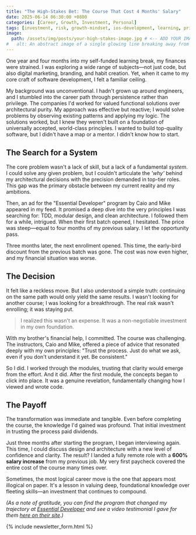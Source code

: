 ```yaml
---
title: "The High-Stakes Bet: The Course That Cost 4 Months' Salary"
date: 2025-06-14 06:30:00 +0800
categories: [Career, Growth, Investment, Personal]
tags: [investment, risk, growth-mindset, ios-development, learning, principles]
image:
  path: /assets/img/posts/your-high-stakes-image.jpg # <-- ADD YOUR IMAGE PATH HERE
#   alt: An abstract image of a single glowing line breaking away from a tangled mess and charting a clear upward path.
---
```


One year and four months into my self-funded learning break, my finances were strained. I was exploring a wide range of subjects—not just code, but also digital marketing, branding, and habit creation. Yet, when it came to my core craft of software development, I felt a familiar ceiling.

My background was unconventional. I hadn't grown up around engineers, and I stumbled into the career path through persistence rather than privilege. The companies I'd worked for valued functional solutions over architectural purity. My approach was effective but reactive; I would solve problems by observing existing patterns and applying my logic. The solutions worked, but I knew they weren't built on a foundation of universally accepted, world-class principles. I wanted to build top-quality software, but I didn't have a map or a mentor. I didn't know how to start.

## The Search for a System

The core problem wasn't a lack of skill, but a lack of a fundamental *system*. I could solve any given problem, but I couldn't articulate the *'why'* behind my architectural decisions with the precision demanded in top-tier roles. This gap was the primary obstacle between my current reality and my ambitions.

Then, an ad for the "Essential Developer" program by Caio and Mike appeared in my feed. It promised a deep dive into the very principles I was searching for: TDD, modular design, and clean architecture. I followed them for a while, intrigued. When their first batch opened, I hesitated. The price was steep—equal to four months of my previous salary. I let the opportunity pass.

Three months later, the next enrollment opened. This time, the early-bird discount from the previous batch was gone. The cost was now even higher, and my financial situation was worse.

## The Decision

It felt like a reckless move. But I also understood a simple truth: continuing on the same path would only yield the same results. I wasn't looking for another course; I was looking for a breakthrough. The real risk wasn't enrolling; it was staying put.

> I realized this wasn't an expense. It was a non-negotiable investment in my own foundation.

With my brother's financial help, I committed. The course was challenging. The instructors, Caio and Mike, offered a piece of advice that resonated deeply with my own principles: "Trust the process. Just do what we ask, even if you don't understand it yet. Be consistent."

So I did. I worked through the modules, trusting that clarity would emerge from the effort. And it did. After the first module, the concepts began to click into place. It was a genuine revelation, fundamentally changing how I viewed and wrote code.

## The Payoff

The transformation was immediate and tangible. Even before completing the course, the knowledge I'd gained was profound. That initial investment in trusting the process paid dividends.

Just three months after starting the program, I began interviewing again. This time, I could discuss design and architecture with a new level of confidence and clarity. The result? I landed a fully remote role with a **600% salary increase** from my previous job. My very first paycheck covered the entire cost of the course many times over.

Sometimes, the most logical career move is the one that appears most illogical on paper. It's a lesson in valuing deep, foundational knowledge over fleeting skills—an investment that continues to compound.

*(As a note of gratitude, you can find the program that changed my trajectory at [Essential Developer](https://www.essentialdeveloper.com/) and see a video testimonial I gave for them [here on their site](https://iosacademy.essentialdeveloper.com/p/ios-lead-essentials/testimonials/shibili-areekara/).)*

{% include newsletter_form.html %}